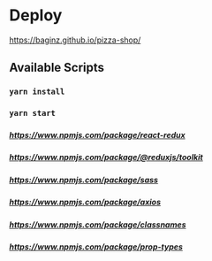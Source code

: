 # Deploy

https://baginz.github.io/pizza-shop/

## Available Scripts

### `yarn install`

### `yarn start`

### 
##### https://www.npmjs.com/package/react-redux
##### https://www.npmjs.com/package/@reduxjs/toolkit
##### https://www.npmjs.com/package/sass
##### https://www.npmjs.com/package/axios
##### https://www.npmjs.com/package/classnames
##### https://www.npmjs.com/package/prop-types


